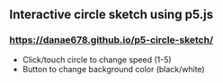 ## Interactive circle sketch using p5.js
### https://danae678.github.io/p5-circle-sketch/
- Click/touch circle to change speed (1-5)
- Button to change background color (black/white)
